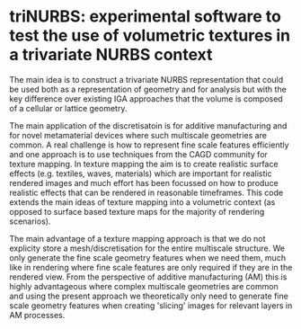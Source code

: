 # triNURBS: experimental software to test the use of volumetric textures in a trivariate NURBS context

The main idea is to construct a trivariate NURBS representation that could be used both as a representation of geometry and for analysis but with the key difference over existing IGA approaches that the volume is composed of a cellular or lattice geometry.

The main application of the discretisatoin is for additive manufacturing and for novel metamaterial devices where such multiscale geometries are common.  A real challenge is how to represent fine scale features efficiently and one approach is to use techniques from the CAGD community for texture mapping.  In texture mapping the aim is to create realistic surface effects (e.g. textiles, waves, materials) which are important for realistic rendered images and much effort has been focussed on how to produce realistic effects that can be rendered in reasonable timeframes.  This code extends the main ideas of texture mapping into a volumetric context (as opposed to surface based texture maps for the majority of rendering scenarios).

The main advantage of a texture mapping approach is that we do not explicity store a mesh/discretisation for the entire multiscale structure.  We only generate the fine scale geometry features when we need them, much like in rendering where fine scale features are only required if they are in the rendered view.  From the perspective of additive manufacturing (AM) this is highly advantageous where complex multiscale geometries are common and using the present approach we theoretically only need to generate fine scale geometry features when creating 'slicing' images for relevant layers in AM processes. 

